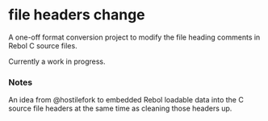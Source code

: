 file headers change
=========================

A one-off format conversion project to modify the file heading comments in Rebol C source files.

Currently a work in progress.

### Notes ###

An idea from @hostilefork to embedded Rebol loadable data into the C source file headers
at the same time as cleaning those headers up.

